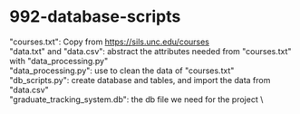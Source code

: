 # 992-database-scripts
"courses.txt": Copy from https://sils.unc.edu/courses \
"data.txt" and "data.csv": abstract the attributes needed from "courses.txt" with "data_processing.py" \
"data_processing.py": use to clean the data of "courses.txt" \
"db_scripts.py": create database and tables, and import the data from "data.csv" \
"graduate_tracking_system.db": the db file we need for the project \
